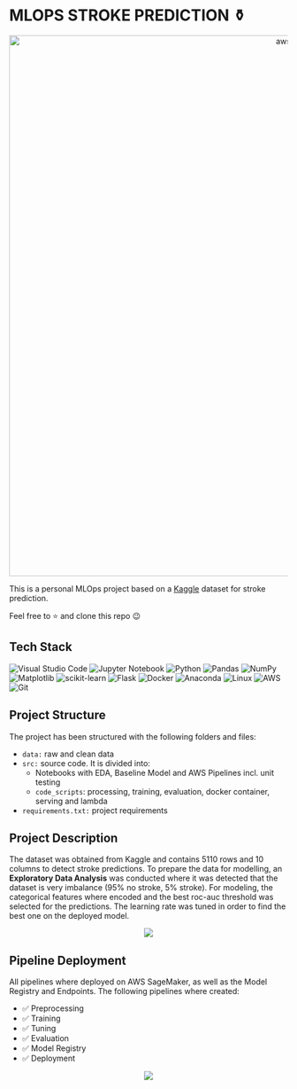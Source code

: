 # MLOPS STROKE PREDICTION ⚱️

<p align="center">
  <img width="976" alt="aws" src="https://github.com/benitomartin/peft-gemma-2b/assets/116911431/ad464ac5-e4d0-4ed0-bb36-a1dbe4b9c613">
</p>

This is a personal MLOps project based on a [Kaggle](https://www.kaggle.com/datasets/fedesoriano/stroke-prediction-dataset) dataset for stroke prediction. 

Feel free to ⭐ and clone this repo 😉

## Tech Stack

![Visual Studio Code](https://img.shields.io/badge/Visual%20Studio%20Code-0078d7.svg?style=for-the-badge&logo=visual-studio-code&logoColor=white)
![Jupyter Notebook](https://img.shields.io/badge/jupyter-%23FA0F00.svg?style=for-the-badge&logo=jupyter&logoColor=white)
![Python](https://img.shields.io/badge/python-3670A0?style=for-the-badge&logo=python&logoColor=ffdd54)
![Pandas](https://img.shields.io/badge/pandas-%23150458.svg?style=for-the-badge&logo=pandas&logoColor=white)
![NumPy](https://img.shields.io/badge/numpy-%23013243.svg?style=for-the-badge&logo=numpy&logoColor=white)
![Matplotlib](https://img.shields.io/badge/Matplotlib-%23d9ead3.svg?style=for-the-badge&logo=Matplotlib&logoColor=black)
![scikit-learn](https://img.shields.io/badge/scikit--learn-%23F7931E.svg?style=for-the-badge&logo=scikit-learn&logoColor=white)
![Flask](https://img.shields.io/badge/flask-%23000.svg?style=for-the-badge&logo=flask&logoColor=white)
![Docker](https://img.shields.io/badge/docker-%230db7ed.svg?style=for-the-badge&logo=docker&logoColor=white)
![Anaconda](https://img.shields.io/badge/Anaconda-%2344A833.svg?style=for-the-badge&logo=anaconda&logoColor=white)
![Linux](https://img.shields.io/badge/Linux-FCC624?style=for-the-badge&logo=linux&logoColor=white)
![AWS](https://img.shields.io/badge/AWS-%23FF9900.svg?style=for-the-badge&logo=amazon-aws&logoColor=white)
![Git](https://img.shields.io/badge/git-%23F05033.svg?style=for-the-badge&logo=git&logoColor=white)

## Project Structure

The project has been structured with the following folders and files:

- `data:` raw and clean data
- `src:` source code. It is divided into:
    - Notebooks with EDA, Baseline Model and AWS Pipelines incl. unit testing
    - `code_scripts`: processing, training, evaluation, docker container, serving and lambda
- `requirements.txt:` project requirements

## Project Description

The dataset was obtained from Kaggle and contains 5110  rows and 10 columns to detect stroke predictions. To prepare the data for modelling, an **Exploratory Data Analysis** was conducted where it was detected that the dataset is very imbalance (95% no stroke, 5% stroke). For modeling, the categorical features where encoded and the best roc-auc threshold was selected for the predictions. The learning rate was tuned in order to find the best one on the deployed model.

<p align="center">
    <img src="https://github.com/benitomartin/peft-gemma-2b/assets/116911431/f306a317-c7d7-470d-8adc-c36c7951d539">
    </p>

## Pipeline Deployment

All pipelines where deployed on AWS SageMaker, as well as the Model Registry and Endpoints. The following pipelines where created:

- ✅ Preprocessing
- ✅ Training
- ✅ Tuning
- ✅ Evaluation
- ✅ Model Registry
- ✅ Deployment

<p align="center">
    <img src="https://github.com/benitomartin/peft-gemma-2b/assets/116911431/7ea2a1db-11fc-4abc-94eb-42169b8846b7">
    </p>
